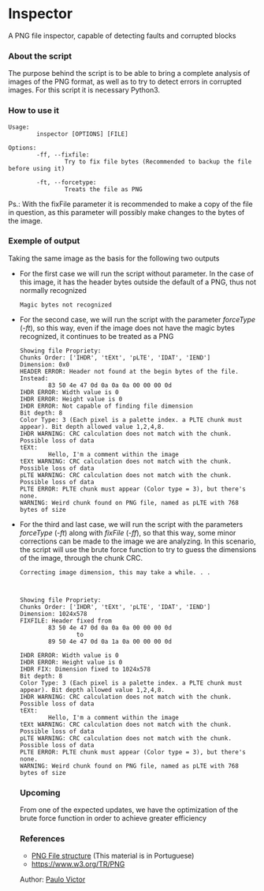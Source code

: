 # Inspector
A PNG file inspector, capable of detecting faults and corrupted blocks

### About the script
The purpose behind the script is to be able to bring a complete analysis of images of the PNG format, as well as to try to detect errors in corrupted images.
For this script it is necessary Python3.

### How to use it

```
Usage:
        inspector [OPTIONS] [FILE]

Options:
        -ff, --fixfile:
                Try to fix file bytes (Recommended to backup the file before using it)

        -ft, --forcetype:
                Treats the file as PNG
```
Ps.: With the fixFile parameter it is recommended to make a copy of the file in question, as this parameter will possibly make changes to the bytes of the image.

### Exemple of output
Taking the same image as the basis for the following two outputs
* For the first case we will run the script without parameter. In the case of this image, it has the header bytes outside the default of a PNG, thus not normally recognized
  ```
  Magic bytes not recognized
  ```
* For the second case, we will run the script with the parameter _forceType_ (-_ft_), so this way, even if the image does not have the magic bytes recognized, it continues to be treated as a PNG
  ```
  Showing file Propriety:
  Chunks Order: ['IHDR', 'tEXt', 'pLTE', 'IDAT', 'IEND']
  Dimension: 0x0
  HEADER ERROR: Header not found at the begin bytes of the file. Instead:
          83 50 4e 47 0d 0a 0a 0a 00 00 00 0d
  IHDR ERROR: Width value is 0
  IHDR ERROR: Height value is 0
  IHDR ERROR: Not capable of finding file dimension
  Bit depth: 8
  Color Type: 3 (Each pixel is a palette index. a PLTE chunk must appear). Bit depth allowed value 1,2,4,8.
  IHDR WARNING: CRC calculation does not match with the chunk. Possible loss of data
  tEXt:
          Hello, I'm a comment within the image
  tEXt WARNING: CRC calculation does not match with the chunk. Possible loss of data
  pLTE WARNING: CRC calculation does not match with the chunk. Possible loss of data
  PLTE ERROR: PLTE chunk must appear (Color type = 3), but there's none.
  WARNING: Weird chunk found on PNG file, named as pLTE with 768 bytes of size
  ```
* For the third and last case, we will run the script with the parameters _forceType_ (-_ft_) along with _fixFile_ (-_ff_), so that this way, some minor corrections can be made to the image we are analyzing. In this scenario, the script will use the brute force function to try to guess the dimensions of the image, through the chunk CRC.
  ```
  Correcting image dimension, this may take a while. . .



  Showing file Propriety:
  Chunks Order: ['IHDR', 'tEXt', 'pLTE', 'IDAT', 'IEND']
  Dimension: 1024x578
  FIXFILE: Header fixed from
          83 50 4e 47 0d 0a 0a 0a 00 00 00 0d
                  to
          89 50 4e 47 0d 0a 1a 0a 00 00 00 0d

  IHDR ERROR: Width value is 0
  IHDR ERROR: Height value is 0
  IHDR FIX: Dimension fixed to 1024x578
  Bit depth: 8
  Color Type: 3 (Each pixel is a palette index. a PLTE chunk must appear). Bit depth allowed value 1,2,4,8.
  IHDR WARNING: CRC calculation does not match with the chunk. Possible loss of data
  tEXt:
          Hello, I'm a comment within the image
  tEXt WARNING: CRC calculation does not match with the chunk. Possible loss of data
  pLTE WARNING: CRC calculation does not match with the chunk. Possible loss of data
  PLTE ERROR: PLTE chunk must appear (Color type = 3), but there's none.
  WARNING: Weird chunk found on PNG file, named as pLTE with 768 bytes of size
  ```
  
  ### Upcoming
  From one of the expected updates, we have the optimization of the brute force function in order to achieve greater efficiency
  
  ### References
  * [PNG File structure](https://github.com/rcrs4/Tebas/blob/master/forense/png/pt-br.md) (This material is in Portuguese)
  * <https://www.w3.org/TR/PNG>
  
  Author: [Paulo Victor](https://github.com/Pulho)
